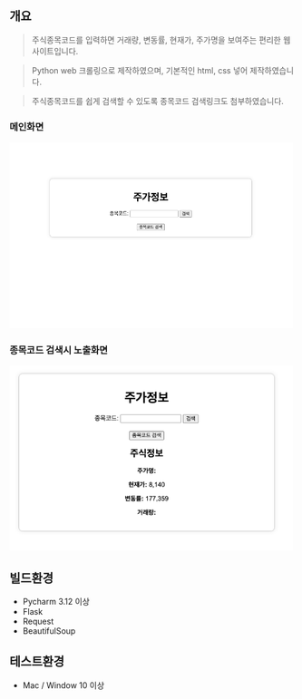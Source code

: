 ## 개요
> 주식종목코드를 입력하면 거래량, 변동률, 현재가, 주가명을 보여주는 편리한 웹 사이트입니다.

> Python web 크롤링으로 제작하였으며, 기본적인 html, css 넣어 제작하였습니다.

> 주식종목코드를 쉽게 검색할 수 있도록 종목코드 검색링크도 첨부하였습니다.


### 메인화면
<img width='500' src='docs/images/1.png'>

### 종목코드 검색시 노출화면
<img width='500' src='docs/images/2.png'>


## 빌드환경
* Pycharm 3.12 이상
* Flask
* Request
* BeautifulSoup
  

## 테스트환경
* Mac / Window 10 이상

